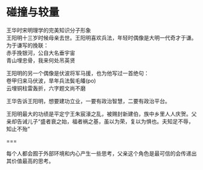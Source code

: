 # 碰撞与较量

王华时宋明理学的完美知识分子形象  
王阳明十三岁时候母亲去世。王阳明喜欢兵法，年轻时偶像是大明一代奇才于谦。为于谦写的挽联：  
赤手挽银河，公自大名垂宇宙  
青山埋忠骨，我来何处吊英贤  

王阳明的另一个偶像是伏波将军马援，也为他写过一首绝句：  
卷甲归来马伏波，旱年兵法鬓毛皤(po)  
云埋铜柱雷轰折，六字题文尚不磨  

王华告诉王阳明，想要建功立业，一要有政治智慧，二要有政治平台。

王阳明最大的功绩是平定宁王朱宸濠之乱，被赐封新建伯，族中乡里人人庆贺。父亲却告诫儿子“盛者衰之始，福者祸之基，虽以为荣，复以为惧也。夫知足不辱，知止不殆”

===

每个人都会囿于外部环境和内心产生一些思考，父亲这个角色是最可信的会传递出其价值最高的思考。